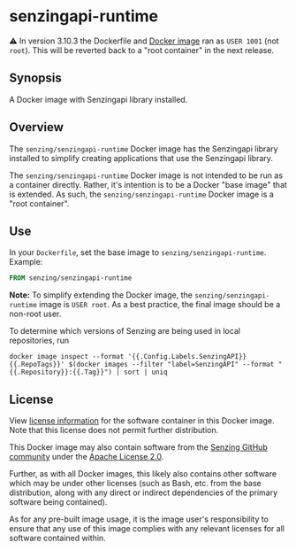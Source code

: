 # senzingapi-runtime

:warning:
In version 3.10.3 the Dockerfile and [Docker image] ran as `USER 1001` (not `root`).
This will be reverted back to a "root container" in the next release.

## Synopsis

A Docker image with Senzingapi library installed.

## Overview

The `senzing/senzingapi-runtime` Docker image has the Senzingapi library installed
to simplify creating applications that use the Senzingapi library.

The `senzing/senzingapi-runtime` Docker image is not intended to be run as a container directly.
Rather, it's intention is to be a Docker "base image" that is extended.
As such, the `senzing/senzingapi-runtime` Docker image is a "root container".

## Use

In your `Dockerfile`, set the base image to `senzing/senzingapi-runtime`.
Example:

```Dockerfile
FROM senzing/senzingapi-runtime
```

**Note:** To simplify extending the Docker image,
the `senzing/senzingapi-runtime` image is `USER root`.
As a best practice, the final image should be a non-root user.

To determine which versions of Senzing are being used in local repositories, run

```console
docker image inspect --format '{{.Config.Labels.SenzingAPI}}  {{.RepoTags}}' $(docker images --filter "label=SenzingAPI" --format "{{.Repository}}:{{.Tag}}") | sort | uniq
```

## License

View [license information](https://senzing.com/end-user-license-agreement/) for the software container in this Docker image. Note that this license does not permit further distribution.

This Docker image may also contain software from the [Senzing GitHub community](https://github.com/Senzing/) under the [Apache License 2.0](https://www.apache.org/licenses/LICENSE-2.0).

Further, as with all Docker images, this likely also contains other software which may be under other licenses (such as Bash, etc. from the base distribution, along with any direct or indirect dependencies of the primary software being contained).

As for any pre-built image usage, it is the image user's responsibility to ensure that any use of this image complies with any relevant licenses for all software contained within.

[Docker image]: https://hub.docker.com/r/senzing/senzingapi-runtime/tags
